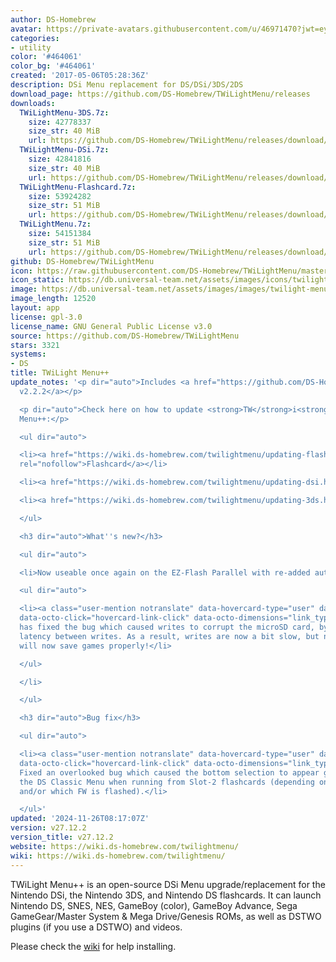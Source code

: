 ```yaml
---
author: DS-Homebrew
avatar: https://private-avatars.githubusercontent.com/u/46971470?jwt=eyJhbGciOiJIUzI1NiIsInR5cCI6IkpXVCJ9.eyJpc3MiOiJnaXRodWIuY29tIiwiYXVkIjoicmF3LmdpdGh1YnVzZXJjb250ZW50LmNvbSIsImtleSI6ImtleTEiLCJleHAiOjE3MzQ2Njg0NjAsIm5iZiI6MTczNDY2NzI2MCwicGF0aCI6Ii91LzQ2OTcxNDcwIn0.CmPOLigam_C4WEi2xB-wBNIzSK3CueupdIA9jIq6yg0&v=4
categories:
- utility
color: '#464061'
color_bg: '#464061'
created: '2017-05-06T05:28:36Z'
description: DSi Menu replacement for DS/DSi/3DS/2DS
download_page: https://github.com/DS-Homebrew/TWiLightMenu/releases
downloads:
  TWiLightMenu-3DS.7z:
    size: 42778337
    size_str: 40 MiB
    url: https://github.com/DS-Homebrew/TWiLightMenu/releases/download/v27.12.2/TWiLightMenu-3DS.7z
  TWiLightMenu-DSi.7z:
    size: 42841816
    size_str: 40 MiB
    url: https://github.com/DS-Homebrew/TWiLightMenu/releases/download/v27.12.2/TWiLightMenu-DSi.7z
  TWiLightMenu-Flashcard.7z:
    size: 53924282
    size_str: 51 MiB
    url: https://github.com/DS-Homebrew/TWiLightMenu/releases/download/v27.12.2/TWiLightMenu-Flashcard.7z
  TWiLightMenu.7z:
    size: 54151384
    size_str: 51 MiB
    url: https://github.com/DS-Homebrew/TWiLightMenu/releases/download/v27.12.2/TWiLightMenu.7z
github: DS-Homebrew/TWiLightMenu
icon: https://raw.githubusercontent.com/DS-Homebrew/TWiLightMenu/master/booter/Twilight%2B%2B-animated%20icon-fix.gif
icon_static: https://db.universal-team.net/assets/images/icons/twilight-menu.png
image: https://db.universal-team.net/assets/images/images/twilight-menu.png
image_length: 12520
layout: app
license: gpl-3.0
license_name: GNU General Public License v3.0
source: https://github.com/DS-Homebrew/TWiLightMenu
stars: 3321
systems:
- DS
title: TWiLight Menu++
update_notes: '<p dir="auto">Includes <a href="https://github.com/DS-Homebrew/nds-bootstrap/releases/tag/v2.2.2">nds-bootstrap
  v2.2.2</a></p>

  <p dir="auto">Check here on how to update <strong>TW</strong>i<strong>L</strong>ight
  Menu++:</p>

  <ul dir="auto">

  <li><a href="https://wiki.ds-homebrew.com/twilightmenu/updating-flashcard.html"
  rel="nofollow">Flashcard</a></li>

  <li><a href="https://wiki.ds-homebrew.com/twilightmenu/updating-dsi.html" rel="nofollow">DSi</a></li>

  <li><a href="https://wiki.ds-homebrew.com/twilightmenu/updating-3ds.html" rel="nofollow">3DS</a></li>

  </ul>

  <h3 dir="auto">What''s new?</h3>

  <ul dir="auto">

  <li>Now useable once again on the EZ-Flash Parallel with re-added autoboot support!

  <ul dir="auto">

  <li><a class="user-mention notranslate" data-hovercard-type="user" data-hovercard-url="/users/lifehackerhansol/hovercard"
  data-octo-click="hovercard-link-click" data-octo-dimensions="link_type:self" href="https://github.com/lifehackerhansol">@lifehackerhansol</a>
  has fixed the bug which caused writes to corrupt the microSD card, by increasing
  latency between writes. As a result, writes are now a bit slow, but nds-bootstrap
  will now save games properly!</li>

  </ul>

  </li>

  </ul>

  <h3 dir="auto">Bug fix</h3>

  <ul dir="auto">

  <li><a class="user-mention notranslate" data-hovercard-type="user" data-hovercard-url="/users/edo9300/hovercard"
  data-octo-click="hovercard-link-click" data-octo-dimensions="link_type:self" href="https://github.com/edo9300">@edo9300</a>:
  Fixed an overlooked bug which caused the bottom selection to appear grayed out in
  the DS Classic Menu when running from Slot-2 flashcards (depending on what is inserted
  and/or which FW is flashed).</li>

  </ul>'
updated: '2024-11-26T08:17:07Z'
version: v27.12.2
version_title: v27.12.2
website: https://wiki.ds-homebrew.com/twilightmenu/
wiki: https://wiki.ds-homebrew.com/twilightmenu/
---
```

TWiLight Menu++ is an open-source DSi Menu upgrade/replacement for the Nintendo DSi, the Nintendo 3DS, and Nintendo DS flashcards. It can launch Nintendo DS, SNES, NES, GameBoy (color), GameBoy Advance, Sega GameGear/Master System & Mega Drive/Genesis ROMs, as well as DSTWO plugins (if you use a DSTWO) and videos.

Please check the [wiki](https://wiki.ds-homebrew.com/twilightmenu/) for help installing.